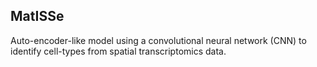 ## MatISSe

Auto-encoder-like model using a convolutional neural network (CNN) to identify cell-types from spatial transcriptomics data.
 
